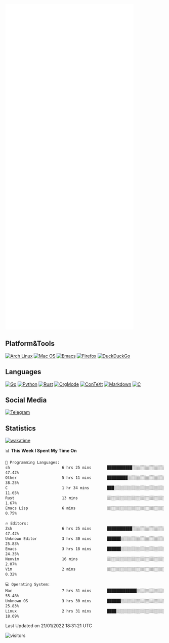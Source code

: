 ![Metrics](https://github.com/SteamedFish/SteamedFish/blob/master/github-metrics.svg)

## Platform&Tools

[![Arch Linux](https://img.shields.io/badge/ArchLinux-1793D1?logo=arch-linux&logoColor=fff&style=flat-square)](https://archlinux.org/)
[![Mac OS](https://img.shields.io/badge/MacOS-000000?style=flat-square&logo=macos&logoColor=F0F0F0)](https://www.apple.com/macos/)
[![Emacs](https://img.shields.io/badge/Emacs-%237F5AB6.svg?&style=flat-square&logo=gnu-emacs&logoColor=white)](https://www.gnu.org/software/emacs/)
[![Firefox](https://img.shields.io/badge/Firefox-FF7139?style=flat-square&logo=Firefox-Browser&logoColor=white)](https://firefox.com/)
[![DuckDuckGo](https://img.shields.io/badge/DuckDuckGo-DE5833?style=flat-square&logo=DuckDuckGo&logoColor=white)](https://duckduckgo.com/)

## Languages

[![Go](https://img.shields.io/badge/Golang-%2300ADD8.svg?style=flat-square&logo=go&logoColor=white)](https://golang.org/)
[![Python](https://img.shields.io/badge/Python-3670A0?style=flat-square&logo=python&logoColor=ffdd54)](https://www.python.org/)
[![Rust](https://img.shields.io/badge/Rust-%23000000.svg?style=flat-square&logo=rust&logoColor=white)](https://www.rust-lang.org/)
[![OrgMode](https://img.shields.io/badge/OrgMode-%23000000.svg?style=flat-square&logo=org&logoColor=white)](https://orgmode.org/)
[![ConTeXt](https://img.shields.io/badge/ConTeXt-%23008080.svg?style=flat-square&logo=latex&logoColor=white)](https://contextgarden.net/)
[![Markdown](https://img.shields.io/badge/MarkDown-%23000000.svg?style=flat-square&logo=markdown&logoColor=white)](https://daringfireball.net/projects/markdown/)
[![C](https://img.shields.io/badge/C-%2300599C.svg?style=flat-square&logo=c&logoColor=white)](https://www.iso.org/standard/74528.html)

## Social Media

[![Telegram](https://img.shields.io/badge/SteamedFish-2CA5E0?style=social&logo=telegram&logoColor=white)](https://t.me/SteamedFish)

## Statistics
[![wakatime](https://wakatime.com/badge/user/168280d6-fcf2-4b4f-ad3a-dc4612f35b38.svg)](https://wakatime.com/@168280d6-fcf2-4b4f-ad3a-dc4612f35b38)

<!--START_SECTION:waka-->
📊 **This Week I Spent My Time On** 

```text
💬 Programming Languages: 
sh                       6 hrs 25 mins       ███████████░░░░░░░░░░░░░░   47.42% 
Other                    5 hrs 11 mins       █████████░░░░░░░░░░░░░░░░   38.25% 
C                        1 hr 34 mins        ███░░░░░░░░░░░░░░░░░░░░░░   11.65% 
Rust                     13 mins             ░░░░░░░░░░░░░░░░░░░░░░░░░   1.67% 
Emacs Lisp               6 mins              ░░░░░░░░░░░░░░░░░░░░░░░░░   0.75%

🔥 Editors: 
Zsh                      6 hrs 25 mins       ███████████░░░░░░░░░░░░░░   47.42% 
Unknown Editor           3 hrs 30 mins       ██████░░░░░░░░░░░░░░░░░░░   25.83% 
Emacs                    3 hrs 18 mins       ██████░░░░░░░░░░░░░░░░░░░   24.35% 
Neovim                   16 mins             ░░░░░░░░░░░░░░░░░░░░░░░░░   2.07% 
Vim                      2 mins              ░░░░░░░░░░░░░░░░░░░░░░░░░   0.32%

💻 Operating System: 
Mac                      7 hrs 31 mins       █████████████░░░░░░░░░░░░   55.48% 
Unknown OS               3 hrs 30 mins       ██████░░░░░░░░░░░░░░░░░░░   25.83% 
Linux                    2 hrs 31 mins       ████░░░░░░░░░░░░░░░░░░░░░   18.69%

```


 Last Updated on 21/01/2022 18:31:21 UTC
<!--END_SECTION:waka-->

![visitors](https://visitor-badge.laobi.icu/badge?page_id=SteamedFish.SteamedFish)
